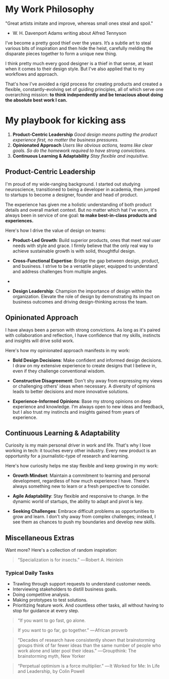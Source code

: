 # My Work Philosophy

"Great artists imitate and improve, whereas small ones steal and spoil."
- W. H. Davenport Adams writing about Alfred Tennyson

I’ve become a pretty good thief over the years. It’s a subtle art to steal various bits of inspiration and then hide the heist, carefully melding the disparate pieces together to form a unique new thing.

I think pretty much every good designer is a thief in that sense, at least when it comes to their design style. But I've also applied that to my workflows and approach.

That's how I've avoided a rigid process for creating products and created a flexible, constantly-evolving set of guiding principles, all of which serve one overarching mission: **to think independently and be tenacious about doing the absolute best work I can.**

# My playbook for kicking ass

1. **Product-Centric Leadership** *Good design means putting the product experience first, no matter the business pressures.*
2. **Opinionated Approach** *Users like obvious actions, teams like clear goals. So do the homework required to have strong convictions.*
3. **Continuous Learning & Adaptability** *Stay flexible and inquisitive.*

## Product-Centric Leadership

I'm proud of my wide-ranging background. I started out studying neuroscience, transitioned to being a developer in academia, then jumped to startups to become a designer, founder and head of product.

The experience has given me a holistic understanding of both product details and overall market context. But no matter which hat I've worn, it's always been in service of one goal: **to make best-in-class products and experiences.**

Here's how I drive the value of design on teams:

- **Product-Led Growth**: Build superior products, ones that meet real user needs with style and grace. I firmly believe that the only real way to achieve sustainable growth is with solid, thoughtful design.

- **Cross-Functional Expertise**: Bridge the gap between design, product, and business. I strive to be a versatile player, equipped to understand and address challenges from multiple angles.
- 
- **Design Leadership**: Champion the importance of design within the organization. Elevate the role of design by demonstrating its impact on business outcomes and driving design-thinking across the team.

## Opinionated Approach

I have always been a person with strong convictions. As long as it's paired with collaboration and reflection, I have confidence that my skills, instincts and insights will drive solid work.

Here's how my opinionated approach manifests in my work:

- **Bold Design Decisions**: Make confident and informed design decisions. I draw on my extensive experience to create designs that I believe in, even if they challenge conventional wisdom.

- **Constructive Disagreement**: Don't shy away from expressing my views or challenging others' ideas when necessary. A diversity of opinions leads to better decisions and more innovative solutions.

- **Experience-Informed Opinions**: Base my strong opinions on deep experience and knowledge. I'm always open to new ideas and feedback, but I also trust my instincts and insights gained from years of experience.

## Continuous Learning & Adaptability

Curiosity is my main personal driver in work and life. That's why I love working in tech: it touches every other industry. Every new product is an opportunity for a journalistic-type of research and learning.

Here's how curiosity helps me stay flexible and keep growing in my work:

- **Growth Mindset**: Maintain a commitment to learning and personal development, regardless of how much experience I have. There's always something new to learn or a fresh perspective to consider.

- **Agile Adaptability**: Stay flexible and responsive to change. In the dynamic world of startups, the ability to adapt and pivot is key.

- **Seeking Challenges**: Embrace difficult problems as opportunities to grow and learn. I don't shy away from complex challenges; instead, I see them as chances to push my boundaries and develop new skills.


## Miscellaneous Extras

Want more? Here's a collection of random inspiration:

> “Specialization is for insects.”
— Robert A. Heinlein

### Typical Daily Tasks
* Trawling through support requests to understand customer needs.
* Interviewing stakeholders to distill business goals.
* Doing competitive analysis.
* Making prototypes to test solutions.
* Prioritizing feature work.
And countless other tasks, all without having to stop for guidance at every step.

> “If you want to go fast, go alone.

> If you want to go far, go together.”
— African proverb

> “Decades of research have consistently shown that brainstorming groups think of far fewer ideas than the same number of people who work alone and later pool their ideas.”
— Groupthink: The brainstorming myth, New Yorker

> “Perpetual optimism is a force multiplier.”
— It Worked for Me: In Life and Leadership, by Colin Powell